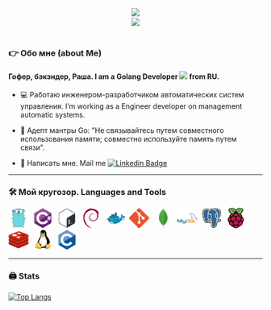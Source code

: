 <div id="header" align="center">
  <img src="http://gitgif.website.yandexcloud.net/Go-go.gif" width="1000"/>
</div>

<div id="header" align="center">
  <img src="http://gitgif.website.yandexcloud.net/matrix4.gif" width="500"/>
</div>

<div id="badges" align="center">
  <img src="https://komarev.com/ghpvc/?username=blablatov&style=flat-square&color=blue" alt=""/>
</div>

### :point_right: Обо мне (about Me)
#### Гофер, бэкэндер, Раша. I am a Golang Developer <img src="http://gitgif.website.yandexcloud.net/code-encoding.gif" width="30"> from RU.
- :computer: Работаю инженером-разработчиком автоматических систем управления. I’m working as a Engineer developer on management automatic systems.
- :magnet: Адепт мантры Go: "Не связывайтесь путем совместного использования памяти; совместно используйте память путем связи". 

- :email: Написать мне. Mail me [![Linkedin Badge](https://img.shields.io/badge/send-gmail-blue?style=flat&logo=Linkedin&logoColor=white)](mailto:pchupail@gmail.com)
---

### :hammer_and_wrench: Мой кругозор. Languages and Tools
<div>
  <img src="https://github.com/devicons/devicon/blob/master/icons/go/go-original.svg" title="Golang" alt="Golang" width="40" height="40"/>&nbsp;
  <img src="https://github.com/devicons/devicon/blob/master/icons/csharp/csharp-original.svg" title="C#" alt="C#" width="40" height="40"/>&nbsp;
  <img src="https://github.com/devicons/devicon/blob/master/icons/bash/bash-original.svg" title="Bash" alt="Bash" width="40" height="40"/>&nbsp;
  <img src="https://github.com/devicons/devicon/blob/master/icons/debian/debian-original.svg" title="Debian" alt="Debian" width="40" height="40"/>&nbsp;
  <img src="https://github.com/devicons/devicon/blob/master/icons/docker/docker-original.svg" title="Docker" alt="Docker" width="40" height="40"/>&nbsp;
  <img src="https://github.com/devicons/devicon/blob/master/icons/git/git-original.svg" title="Git" alt="Git" width="40" height="40"/>&nbsp;
  <img src="https://github.com/devicons/devicon/blob/master/icons/mongodb/mongodb-original.svg"  title="MongoDB" alt="MongoDB" width="40" height="40"/>&nbsp;
  <img src="https://github.com/devicons/devicon/blob/master/icons/mysql/mysql-original-wordmark.svg" title="MySQL"  alt="MySQL" width="40" height="40"/>&nbsp;  
  <img src="https://github.com/devicons/devicon/blob/master/icons/postgresql/postgresql-original.svg" title="PostgreSQL" alt="PostgreSQL" width="40" height="40"/>&nbsp;  
  <img src="https://github.com/devicons/devicon/blob/master/icons/raspberrypi/raspberrypi-original.svg" title="Raspberry Pi" alt="Raspberry Pi" width="40" height="40"/>&nbsp;
  <img src="https://github.com/devicons/devicon/blob/master/icons/redis/redis-original.svg" title="Redis" alt="Redis" width="40" height="40"/>&nbsp;  
  <img src="https://github.com/devicons/devicon/blob/master/icons/linux/linux-original.svg" title="Linux"  alt="Linux" width="40" height="40"/>&nbsp;
  <img src="https://github.com/devicons/devicon/blob/master/icons/c/c-original.svg" title="C" alt="C" width="40" height="40"/>&nbsp;  
</div>

---

### :printer: Stats
[![Top Langs](https://github-readme-stats.vercel.app/api/top-langs/?username=blablatov&theme=vision-friendly-dark)](https://github.com/anuraghazra/github-readme-stats)
  

